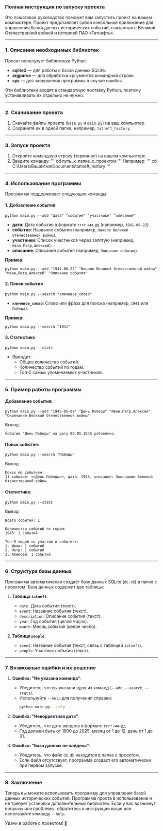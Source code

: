 ### Полная инструкция по запуску проекта

Это пошаговое руководство поможет вам запустить проект на вашем компьютере. Проект представляет собой консольное приложение для управления базой данных исторических событий, связанных с Великой Отечественной войной и историей ПАО «Татнефть».

---

### 1. Описание необходимых библиотек

Проект использует библиотеки Python:
- **sqlite3** — для работы с базой данных SQLite.
- **argparse** — для обработки аргументов командной строки.
- **sys** — для завершения программы в случае ошибок.

Эти библиотеки входят в стандартную поставку Python, поэтому устанавливать их отдельно не нужно.

---

### 2. Скачивание проекта

1. Скачайте файлы проекта (`base.py` и `main.py`) на ваш компьютер.
2. Сохраните их в одной папке, например, `tatneft_history`.

---

### 3. Запуск проекта

1. Откройте командную строку (терминал) на вашем компьютере.
2. Введите команду:
   '''
   cd путь_к_папке_с_проектом
   '''
   Например:
   '''
   cd C:\Users\ВашеИмя\Documents\tatneft_history
   '''

---

### 4. Использование программы

Программа поддерживает следующие команды:

#### 1. **Добавление события**
   ```
   python main.py --add "дата" "событие" "участники" "описание"
   ```
   - **дата**: Дата события в формате `гггг-мм-дд` (например, `1941-06-22`).
   - **событие**: Название события (например, `Начало Великой Отечественной войны`).
   - **участники**: Список участников через запятую (например, `Иван,Петр,Алексей`).
   - **описание**: Описание события (например, `Описание события`).

   **Пример:**
   ```
   python main.py --add "1941-06-22" "Начало Великой Отечественной войны" "Иван,Петр,Алексей" "Описание события"
   ```

#### 2. **Поиск события**
   ```
   python main.py --search "ключевое_слово"
   ```
   - **`ключевое_слово`**: Слово или фраза для поиска (например, `1941` или `Победа`).

   **Пример:**
   ```
   python main.py --search "1941"
   ```

#### 3. **Статистика**
   ```
   python main.py --stats
   ```
   - Выводит:
     - Общее количество событий.
     - Количество событий по годам.
     - Топ-5 самых упоминаемых участников.

---

### 5. Пример работы программы

#### Добавление события:
```
python main.py --add "1945-05-09" "День Победы" "Иван,Петр,Алексей" "Окончание Великой Отечественной войны"
```
Вывод:
```
Событие 'День Победы' на дату 09.05.1945 добавлено.
```

#### Поиск события:
```
python main.py --search "Победы"
```
Вывод:
```
Поиск по событиям:
1) событие: <<День Победы>>, дата: 1945, описание: Окончание Великой Отечественной войны
```

#### Статистика:
```
python main.py --stats
```
Вывод:
```
Всего событий: 1

Количество событий по годам:
1945: 1 событий

Топ-5 людей по участию в событиях:
1. Иван: 1 событий
2. Петр: 1 событий
3. Алексей: 1 событий
```

---

### 6. Структура базы данных

Программа автоматически создаёт базу данных SQLite (`db.db`) в папке с проектом. База данных содержит две таблицы:

1. **Таблица `tatneft`**:
   - `date`: Дата события (текст).
   - `event`: Название события (текст).
   - `description`: Описание события (текст).
   - `year`: Год события (целое число).
   - `month`: Месяц события (целое число).

2. **Таблица `people`**:
   - `event`: Название события (текст, связь с таблицей `tatneft`).
   - `people`: Участник события (текст).

---

### 7. Возможные ошибки и их решение

1. **Ошибка: "Не указана команда"**:
   - Убедитесь, что вы указали одну из команд (`--add`, `--search`, `--stats`).
   - Используйте `--help` для получения справки:
     ```bash
     python main.py --help
     ```

2. **Ошибка: "Некорректная дата"**:
   - Убедитесь, что дата введена в формате `гггг-мм-дд`.
   - Год должен быть от 1900 до 2025, месяц от 1 до 12, день от 1 до 31.

3. **Ошибка: "База данных не найдена"**:
   - Убедитесь, что файл `db.db` находится в папке с проектом.
   - Если файл отсутствует, программа создаст его автоматически при первом запуске.

---

### 8. Заключение

Теперь вы можете использовать программу для управления базой данных исторических событий. Программа проста в использовании и не требует установки дополнительных библиотек. Если у вас возникнут вопросы или проблемы, обратитесь к инструкции выше или используйте команду `--help`.

Удачи в работе с проектом! 🚀
